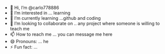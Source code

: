 - 👋 Hi, I’m @carlo778886
- 👀 I’m interested in ... learning
- 🌱 I’m currently learning ...github and coding
- 💞️ I’m looking to collaborate on .. any project where someone is willing to teach me
- 📫 How to reach me ... you can message me here
- 😄 Pronouns: ... he
- ⚡ Fun fact: ...

<!---
carlo778886/carlo778886 is a ✨ special ✨ repository because its `README.md` (this file) appears on your GitHub profile.
You can click the Preview link to take a look at your changes.
--->
